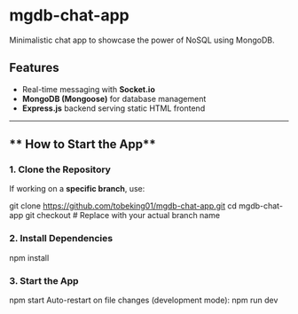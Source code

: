 # mgdb-chat-app
Minimalistic chat app to showcase the power of NoSQL using MongoDB.

## Features
- Real-time messaging with **Socket.io**
- **MongoDB (Mongoose)** for database management
- **Express.js** backend serving static HTML frontend

---

## ** How to Start the App**

### 1️. Clone the Repository
If working on a **specific branch**, use:

git clone https://github.com/tobeking01/mgdb-chat-app.git
cd mgdb-chat-app
git checkout <branch-name>  # Replace with your actual branch name


### 2. Install Dependencies
npm install

### 3. Start the App
npm start 
Auto-restart on file changes (development mode): npm run dev
